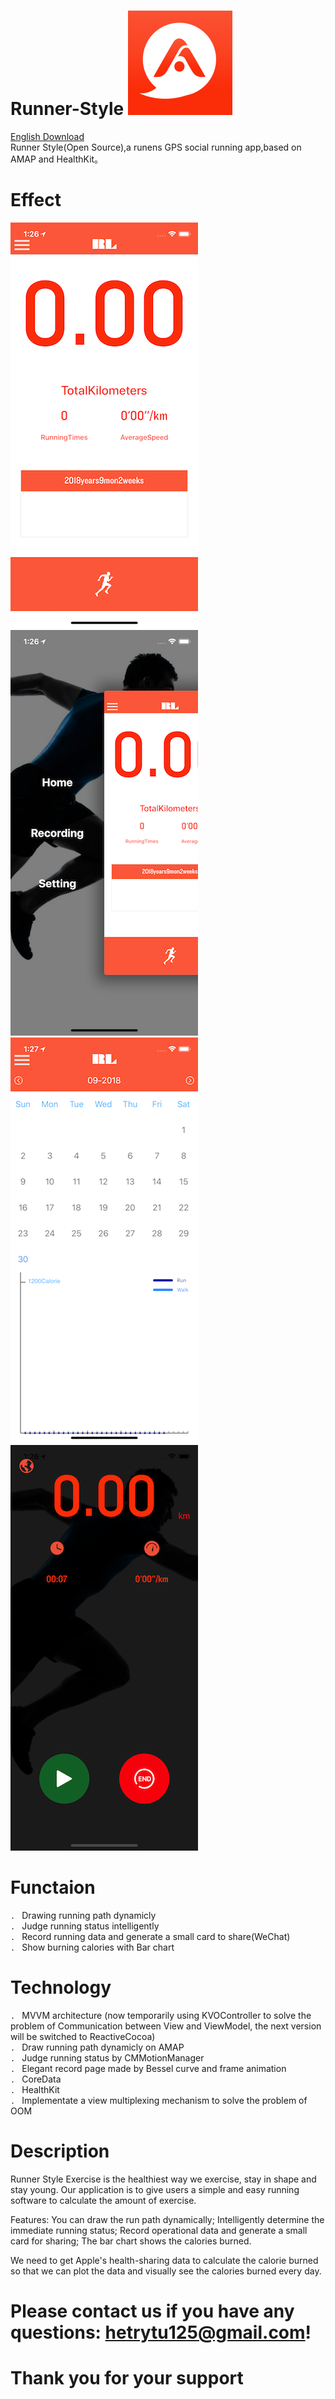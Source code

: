# Runner-Style ![image](https://github.com/ttvkenvin/Runner-Style/blob/master/icon-83.5%402x.png)
[English Download](https://github.com/ttvkenvin/Runner-Style)     
Runner Style(Open Source),a runens GPS social running app,based on 	AMAP and HealthKit。

# Effect
![image](https://github.com/ttvkenvin/Runner-Style/blob/master/1.png)
![image](https://github.com/ttvkenvin/Runner-Style/blob/master/2.png)
![image](https://github.com/ttvkenvin/Runner-Style/blob/master/3.png)
![image](https://github.com/ttvkenvin/Runner-Style/blob/master/5.png)

# Functaion
`. ` Drawing running path dynamicly    
`. ` Judge running status intelligently     
`. ` Record running data and generate a small card to share(WeChat)       
`. ` Show burning calories with Bar chart        

# Technology
`. ` MVVM architecture (now temporarily using KVOController to solve the problem of Communication between View and ViewModel, the next version will be switched to ReactiveCocoa)      
`. ` Draw running path dynamicly on AMAP    
`. ` Judge running status by CMMotionManager        
`. ` Elegant record page made by Bessel curve and frame animation    
`. ` CoreData        
`. ` HealthKit             
`. ` Implementate a view multiplexing mechanism to solve the problem of OOM    

# Description
Runner Style
Exercise is the healthiest way we exercise, stay in shape and stay young. Our application is to give users a simple and easy running software to calculate the amount of exercise.

Features:
You can draw the run path dynamically;
Intelligently determine the immediate running status;
Record operational data and generate a small card for sharing;
The bar chart shows the calories burned.


We need to get Apple's health-sharing data to calculate the calorie burned so that we can plot the data and visually see the calories burned every day.

# Please contact us if you have any questions: hetrytu125@gmail.com!
# Thank you for your support
